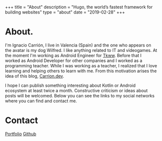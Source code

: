 +++
title = "About"
description = "Hugo, the world’s fastest framework for building websites"
type = "about"
date = "2019-02-28"
+++


# About.

I'm Ignacio Carrión, I live in Valencia (Spain) and the one who appears on the avatar is my dog Wilfred. I like anything related to IT and videogames. At the moment I'm working as Android Engineer for [Tkww](https://theknot.com). Before that I worked as Android Developer for other companies and I worked as a programming teacher. While I was working as a teacher, I realized that I love learning and helping others to learn with me. From this motivation arises the idea of this blog, [Carrion.dev](https://carrion.dev). 

I hope I can publish something interesting about Kotlin or Android ecosystem at least twice a month. Constructive criticism or ideas about posts will be welcomed. Below you can see the links to my social networks where you can find and contact me.

# Contact 

[Portfolio](https://ignacio.carrion.dev/)
[Github](https://github.com/IgnacioCarrionN)


